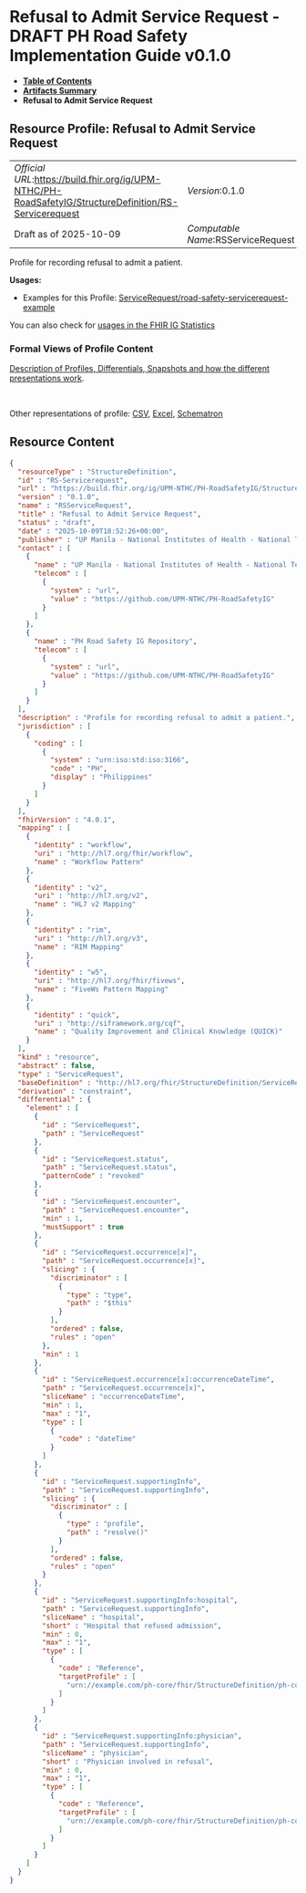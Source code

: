 # Refusal to Admit Service Request - DRAFT PH Road Safety Implementation Guide v0.1.0

* [**Table of Contents**](toc.md)
* [**Artifacts Summary**](artifacts.md)
* **Refusal to Admit Service Request**

## Resource Profile: Refusal to Admit Service Request 

| | |
| :--- | :--- |
| *Official URL*:https://build.fhir.org/ig/UPM-NTHC/PH-RoadSafetyIG/StructureDefinition/RS-Servicerequest | *Version*:0.1.0 |
| Draft as of 2025-10-09 | *Computable Name*:RSServiceRequest |

 
Profile for recording refusal to admit a patient. 

**Usages:**

* Examples for this Profile: [ServiceRequest/road-safety-servicerequest-example](ServiceRequest-road-safety-servicerequest-example.md)

You can also check for [usages in the FHIR IG Statistics](https://packages2.fhir.org/xig/example.fhir.ph.roadsafety|current/StructureDefinition/RS-Servicerequest)

### Formal Views of Profile Content

 [Description of Profiles, Differentials, Snapshots and how the different presentations work](http://build.fhir.org/ig/FHIR/ig-guidance/readingIgs.html#structure-definitions). 

 

Other representations of profile: [CSV](StructureDefinition-RS-Servicerequest.csv), [Excel](StructureDefinition-RS-Servicerequest.xlsx), [Schematron](StructureDefinition-RS-Servicerequest.sch) 



## Resource Content

```json
{
  "resourceType" : "StructureDefinition",
  "id" : "RS-Servicerequest",
  "url" : "https://build.fhir.org/ig/UPM-NTHC/PH-RoadSafetyIG/StructureDefinition/RS-Servicerequest",
  "version" : "0.1.0",
  "name" : "RSServiceRequest",
  "title" : "Refusal to Admit Service Request",
  "status" : "draft",
  "date" : "2025-10-09T18:52:26+00:00",
  "publisher" : "UP Manila - National Institutes of Health - National Telehealth Center",
  "contact" : [
    {
      "name" : "UP Manila - National Institutes of Health - National Telehealth Center",
      "telecom" : [
        {
          "system" : "url",
          "value" : "https://github.com/UPM-NTHC/PH-RoadSafetyIG"
        }
      ]
    },
    {
      "name" : "PH Road Safety IG Repository",
      "telecom" : [
        {
          "system" : "url",
          "value" : "https://github.com/UPM-NTHC/PH-RoadSafetyIG"
        }
      ]
    }
  ],
  "description" : "Profile for recording refusal to admit a patient.",
  "jurisdiction" : [
    {
      "coding" : [
        {
          "system" : "urn:iso:std:iso:3166",
          "code" : "PH",
          "display" : "Philippines"
        }
      ]
    }
  ],
  "fhirVersion" : "4.0.1",
  "mapping" : [
    {
      "identity" : "workflow",
      "uri" : "http://hl7.org/fhir/workflow",
      "name" : "Workflow Pattern"
    },
    {
      "identity" : "v2",
      "uri" : "http://hl7.org/v2",
      "name" : "HL7 v2 Mapping"
    },
    {
      "identity" : "rim",
      "uri" : "http://hl7.org/v3",
      "name" : "RIM Mapping"
    },
    {
      "identity" : "w5",
      "uri" : "http://hl7.org/fhir/fivews",
      "name" : "FiveWs Pattern Mapping"
    },
    {
      "identity" : "quick",
      "uri" : "http://siframework.org/cqf",
      "name" : "Quality Improvement and Clinical Knowledge (QUICK)"
    }
  ],
  "kind" : "resource",
  "abstract" : false,
  "type" : "ServiceRequest",
  "baseDefinition" : "http://hl7.org/fhir/StructureDefinition/ServiceRequest",
  "derivation" : "constraint",
  "differential" : {
    "element" : [
      {
        "id" : "ServiceRequest",
        "path" : "ServiceRequest"
      },
      {
        "id" : "ServiceRequest.status",
        "path" : "ServiceRequest.status",
        "patternCode" : "revoked"
      },
      {
        "id" : "ServiceRequest.encounter",
        "path" : "ServiceRequest.encounter",
        "min" : 1,
        "mustSupport" : true
      },
      {
        "id" : "ServiceRequest.occurrence[x]",
        "path" : "ServiceRequest.occurrence[x]",
        "slicing" : {
          "discriminator" : [
            {
              "type" : "type",
              "path" : "$this"
            }
          ],
          "ordered" : false,
          "rules" : "open"
        },
        "min" : 1
      },
      {
        "id" : "ServiceRequest.occurrence[x]:occurrenceDateTime",
        "path" : "ServiceRequest.occurrence[x]",
        "sliceName" : "occurrenceDateTime",
        "min" : 1,
        "max" : "1",
        "type" : [
          {
            "code" : "dateTime"
          }
        ]
      },
      {
        "id" : "ServiceRequest.supportingInfo",
        "path" : "ServiceRequest.supportingInfo",
        "slicing" : {
          "discriminator" : [
            {
              "type" : "profile",
              "path" : "resolve()"
            }
          ],
          "ordered" : false,
          "rules" : "open"
        }
      },
      {
        "id" : "ServiceRequest.supportingInfo:hospital",
        "path" : "ServiceRequest.supportingInfo",
        "sliceName" : "hospital",
        "short" : "Hospital that refused admission",
        "min" : 0,
        "max" : "1",
        "type" : [
          {
            "code" : "Reference",
            "targetProfile" : [
              "urn://example.com/ph-core/fhir/StructureDefinition/ph-core-organization"
            ]
          }
        ]
      },
      {
        "id" : "ServiceRequest.supportingInfo:physician",
        "path" : "ServiceRequest.supportingInfo",
        "sliceName" : "physician",
        "short" : "Physician involved in refusal",
        "min" : 0,
        "max" : "1",
        "type" : [
          {
            "code" : "Reference",
            "targetProfile" : [
              "urn://example.com/ph-core/fhir/StructureDefinition/ph-core-practitioner"
            ]
          }
        ]
      }
    ]
  }
}

```
